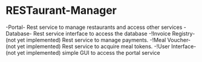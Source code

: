 # RESTaurant-Manager

 -Portal- Rest service to manage restaurants and access other services
 -Database- Rest service interface to access the database
 -!Invoice Registry- (not yet implemented) Rest service to manage payments.
 -!Meal Voucher- (not yet implemented) Rest service to acquire meal tokens.
 -!User Interface- (not yet implemented) simple GUI to access the portal service
